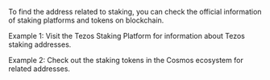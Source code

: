 To find the address related to staking, you can check the official information of staking platforms and tokens on blockchain.

Example 1: Visit the Tezos Staking Platform for information about Tezos staking addresses.

Example 2: Check out the staking tokens in the Cosmos ecosystem for related addresses.